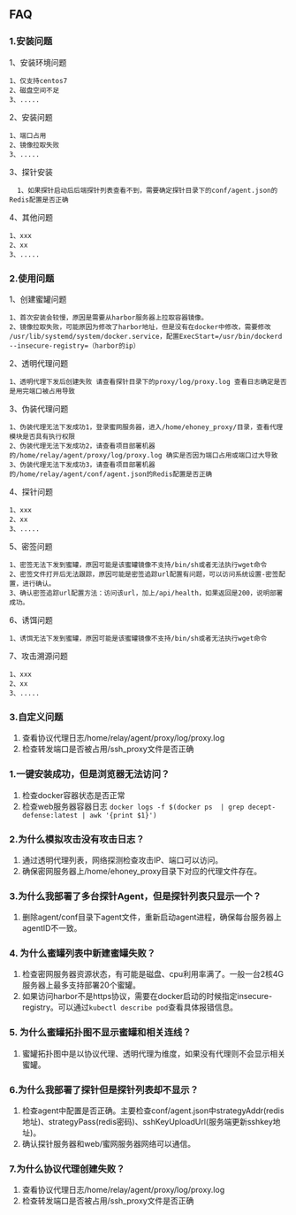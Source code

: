 ## FAQ
### 1.安装问题
1、安装环境问题
   ```
   1、仅支持centos7
   2、磁盘空间不足
   3、.....
   ```
2、安装问题
   ```
   1、端口占用
   2、镜像拉取失败
   3、.....
   ```
3、探针安装
 ```
   1、如果探针启动后后端探针列表查看不到，需要确定探针目录下的conf/agent.json的Redis配置是否正确
   ```
4、其他问题
   ```
   1、xxx
   2、xx
   3、.....
   ```

### 2.使用问题
1、创建蜜罐问题
   ```
   1、首次安装会较慢，原因是需要从harbor服务器上拉取容器镜像。
   2、镜像拉取失败，可能原因为修改了harbor地址，但是没有在docker中修改，需要修改 /usr/lib/systemd/system/docker.service，配置ExecStart=/usr/bin/dockerd --insecure-registry=（harbor的ip）
   ```

2、透明代理问题
   ```
   1、透明代理下发后创建失败 请查看探针目录下的proxy/log/proxy.log 查看日志确定是否是用完端口被占用导致

   ```
3、伪装代理问题
   ```
   1、伪装代理无法下发成功1，登录蜜网服务器，进入/home/ehoney_proxy/目录，查看代理模块是否具有执行权限
   2、伪装代理无法下发成功2，请查看项目部署机器的/home/relay/agent/proxy/log/proxy.log 确实是否因为端口占用或端口过大导致
   3、伪装代理无法下发成功3，请查看项目部署机器的/home/relay/agent/conf/agent.json的Redis配置是否正确
   ```
4、探针问题
   ```
   1、xxx
   2、xx
   3、.....
   ```
5、密签问题
   ```
   1、密签无法下发到蜜罐，原因可能是该蜜罐镜像不支持/bin/sh或者无法执行wget命令
   2、密签文件打开后无法跟踪，原因可能是密签追踪url配置有问题，可以访问系统设置-密签配置，进行确认。
   3、确认密签追踪url配置方法：访问该url，加上/api/health，如果返回是200，说明部署成功。
   ```
6、诱饵问题
   ```
   1、诱饵无法下发到蜜罐，原因可能是该蜜罐镜像不支持/bin/sh或者无法执行wget命令
   ```
7、攻击溯源问题
   ```
   1、xxx
   2、xx
   3、.....
   ```
### 3.自定义问题


1. 查看协议代理日志/home/relay/agent/proxy/log/proxy.log
2. 检查转发端口是否被占用/ssh_proxy文件是否正确

### 1.一键安装成功，但是浏览器无法访问？
1. 检查docker容器状态是否正常
2. 检查web服务器容器日志
```docker logs -f $(docker ps  | grep decept-defense:latest | awk '{print $1}')```

### 2.为什么模拟攻击没有攻击日志？
1. 通过透明代理列表，网络探测检查攻击IP、端口可以访问。
2. 确保密网服务器上/home/ehoney_proxy目录下对应的代理文件存在。

### 3.为什么我部署了多台探针Agent，但是探针列表只显示一个？
1. 删除agent/conf目录下agent文件，重新启动agent进程，确保每台服务器上agentID不一致。

### 4. 为什么蜜罐列表中新建蜜罐失败？
1. 检查密网服务器资源状态，有可能是磁盘、cpu利用率满了。一般一台2核4G服务器上最多支持部署20个蜜罐。
2. 如果访问harbor不是https协议，需要在docker启动的时候指定insecure-registry。可以通过```kubectl describe pod```查看具体报错信息。

### 5. 为什么蜜罐拓扑图不显示蜜罐和相关连线？
1. 蜜罐拓扑图中是以协议代理、透明代理为维度，如果没有代理则不会显示相关蜜罐。

### 6.为什么我部署了探针但是探针列表却不显示？
1. 检查agent中配置是否正确。主要检查conf/agent.json中strategyAddr(redis地址)、strategyPass(redis密码)、sshKeyUploadUrl(服务端更新sshkey地址)。
2. 确认探针服务器和web/蜜网服务器网络可以通信。

### 7.为什么协议代理创建失败？
1. 查看协议代理日志/home/relay/agent/proxy/log/proxy.log
2. 检查转发端口是否被占用/ssh_proxy文件是否正确
